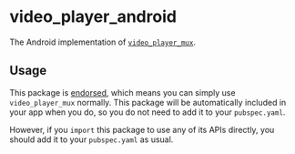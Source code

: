 # video\_player\_android

The Android implementation of [`video_player_mux`][1].

## Usage

This package is [endorsed][2], which means you can simply use `video_player_mux`
normally. This package will be automatically included in your app when you do,
so you do not need to add it to your `pubspec.yaml`.

However, if you `import` this package to use any of its APIs directly, you
should add it to your `pubspec.yaml` as usual.

[1]: https://pub.dev/packages/video_player_mux
[2]: https://flutter.dev/docs/development/packages-and-plugins/developing-packages#endorsed-federated-plugin

